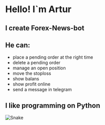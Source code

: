# Hello! I`m Artur 
## I create Forex-News-bot
## He can:
- place a pending order at the right time
- delete a pending order
- manage an open position
- move the stoploss
- show balans
- show profit online
- send a message in telegram
## I like programming on Python
![Snake](https://media.giphy.com/media/cZRV5iQPg7dh2Ffsgg/giphy.gif)

